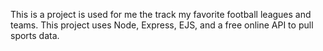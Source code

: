 This is a project is used for me the track my favorite football leagues and teams. This project uses Node, Express, EJS, and a free online API to pull sports data.
